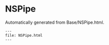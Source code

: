 
# NSPipe

Automatically generated from Base/NSPipe.html.

``` {raw} html
---
file: NSPipe.html
---
```
